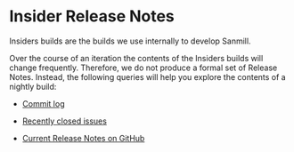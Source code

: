 # Insider Release Notes

Insiders builds are the builds we use internally to develop Sanmill.

Over the course of an iteration the contents of the Insiders builds will change frequently. Therefore, we do not produce a formal set of Release Notes. Instead, the following queries will help you explore the contents of a nightly build:

* [Commit log](https://github.com/Calcitem/Sanmill/commits/dev)

* [Recently closed issues](https://github.com/Calcitem/Sanmill/issues?utf8=%E2%9C%93&q=is%3Aissue+is%3Aclosed)

* [Current Release Notes on GitHub](https://github.com/calcitem/Sanmill/releases)
